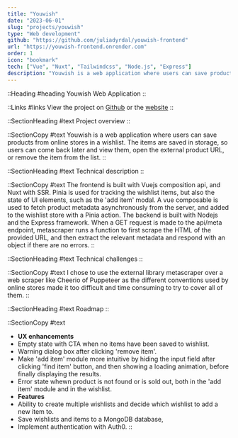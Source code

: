 ```yaml
---
title: "Youwish"
date: "2023-06-01"
slug: "projects/youwish"
type: "Web development"
github: "https://github.com/juliadyrdal/youwish-frontend"
url: "https://youwish-frontend.onrender.com"
order: 1
icon: "bookmark"
tech: ["Vue", "Nuxt", "Tailwindcss", "Node.js", "Express"]
description: "Youwish is a web application where users can save products from online stores in a wishlist. The items are saved in storage, so users can come back later and view them, open the external product URL, or remove the item from the list."
---
```


::Heading 
#heading 
Youwish Web Application
::

::Links
#links
View the project on [Github](https://duckduckgo.com) or the [website](https://duckduckgo.com)
::

::SectionHeading
#text
Project overview
::

::SectionCopy
#text
Youwish is a web application where users can save products from online stores in a wishlist. The items are saved in storage, so users can come back later and view them, open the external product URL, or remove the item from the list.
::

::SectionHeading
#text
Technical description
::

::SectionCopy
#text
The frontend is built with Vuejs composition api, and Nuxt with SSR. Pinia is used for tracking the wishlist items, but also the state of UI elements, such as the 'add item' modal. A vue composable is used to fetch product metadata asynchronously from the server, and added to the wishlist store with a Pinia action. The backend is built with Nodejs and the Express framework. When a GET request is made to the api/meta endpoint, metascraper runs a function to first scrape the HTML of the provided URL, and then extract the relevant metadata and respond with an object if there are no errors.
::

::SectionHeading
#text
Technical challenges
::

::SectionCopy
#text
I chose to use the external library metascraper over a web scraper like Cheerio of Puppeteer as the different conventions used by online stores made it too difficult and time consuming to try to cover all of them.
::

::SectionHeading
#text
Roadmap
::

::SectionCopy
#text
- **UX enhancements**
- Empty state with CTA when no items have been saved to wishlist.
- Warning dialog box after clicking 'remove item'.
- Make 'add item' module more intuitive by hiding the input field after clicking 'find item' button, and then showing a loading animation, before finally displaying the results.
- Error state whewn product is not found or is sold out, both in the 'add item' module and in the wishlist.
- **Features**
- Ability to create multiple wishlists and decide which wishlist to add a new item to.
- Save wishlists and items to a MongoDB database,
- Implement authentication with Auth0.
::